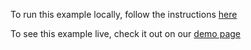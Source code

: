 To run this example locally, follow the instructions [here](https://github.com/acidb/mobiscroll-demos-react-ts?tab=readme-ov-file#mobiscroll-react-ts-demos) 

To see this example live, check it out on our [demo page](https://demo.mobiscroll.com/react/scheduler/shared-events-across-resources#)